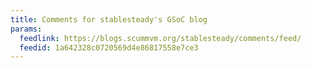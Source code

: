 ```yaml
---
title: Comments for stablesteady's GSoC blog
params:
  feedlink: https://blogs.scummvm.org/stablesteady/comments/feed/
  feedid: 1a642328c0720569d4e86817558e7ce3
---
```

